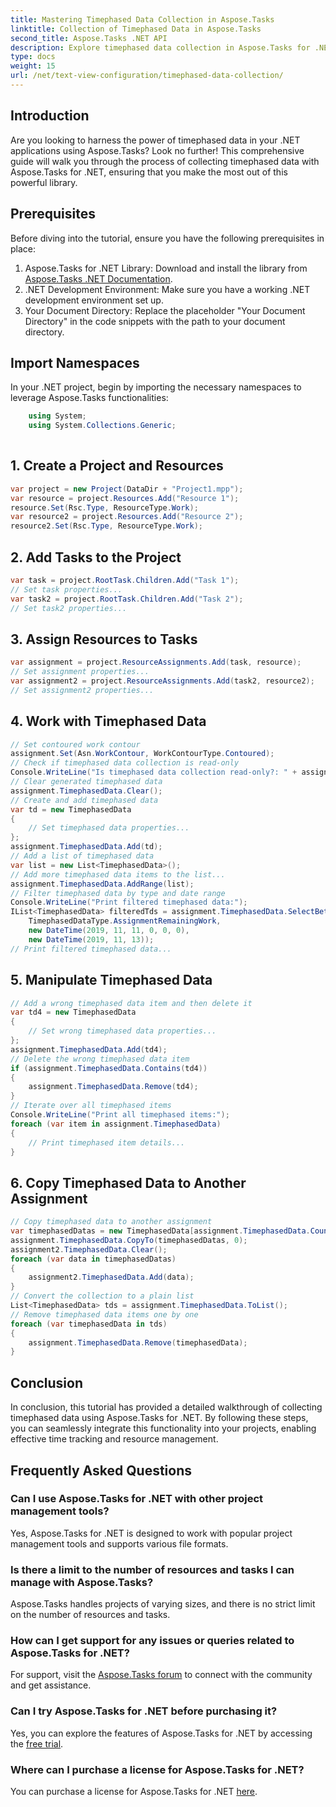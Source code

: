 ```yaml
---
title: Mastering Timephased Data Collection in Aspose.Tasks
linktitle: Collection of Timephased Data in Aspose.Tasks
second_title: Aspose.Tasks .NET API
description: Explore timephased data collection in Aspose.Tasks for .NET. Step-by-step guide, FAQs, and more. Enhance your project management capabilities today!
type: docs
weight: 15
url: /net/text-view-configuration/timephased-data-collection/
---
```

## Introduction
Are you looking to harness the power of timephased data in your .NET applications using Aspose.Tasks? Look no further! This comprehensive guide will walk you through the process of collecting timephased data with Aspose.Tasks for .NET, ensuring that you make the most out of this powerful library.
## Prerequisites
Before diving into the tutorial, ensure you have the following prerequisites in place:
1. Aspose.Tasks for .NET Library: Download and install the library from [Aspose.Tasks .NET Documentation](https://reference.aspose.com/tasks/net/).
2. .NET Development Environment: Make sure you have a working .NET development environment set up.
3. Your Document Directory: Replace the placeholder "Your Document Directory" in the code snippets with the path to your document directory.
## Import Namespaces
In your .NET project, begin by importing the necessary namespaces to leverage Aspose.Tasks functionalities:
```csharp
    using System;
    using System.Collections.Generic;
    
```
## 1. Create a Project and Resources
```csharp
var project = new Project(DataDir + "Project1.mpp");
var resource = project.Resources.Add("Resource 1");
resource.Set(Rsc.Type, ResourceType.Work);
var resource2 = project.Resources.Add("Resource 2");
resource2.Set(Rsc.Type, ResourceType.Work);
```
## 2. Add Tasks to the Project
```csharp
var task = project.RootTask.Children.Add("Task 1");
// Set task properties...
var task2 = project.RootTask.Children.Add("Task 2");
// Set task2 properties...
```
## 3. Assign Resources to Tasks
```csharp
var assignment = project.ResourceAssignments.Add(task, resource);
// Set assignment properties...
var assignment2 = project.ResourceAssignments.Add(task2, resource2);
// Set assignment2 properties...
```
## 4. Work with Timephased Data
```csharp
// Set contoured work contour
assignment.Set(Asn.WorkContour, WorkContourType.Contoured);
// Check if timephased data collection is read-only
Console.WriteLine("Is timephased data collection read-only?: " + assignment.TimephasedData.IsReadOnly);
// Clear generated timephased data
assignment.TimephasedData.Clear();
// Create and add timephased data
var td = new TimephasedData
{
    // Set timephased data properties...
};
assignment.TimephasedData.Add(td);
// Add a list of timephased data
var list = new List<TimephasedData>();
// Add more timephased data items to the list...
assignment.TimephasedData.AddRange(list);
// Filter timephased data by type and date range
Console.WriteLine("Print filtered timephased data:");
IList<TimephasedData> filteredTds = assignment.TimephasedData.SelectBetweenStartAndFinish(
    TimephasedDataType.AssignmentRemainingWork,
    new DateTime(2019, 11, 11, 0, 0, 0),
    new DateTime(2019, 11, 13));
// Print filtered timephased data...
```
## 5. Manipulate Timephased Data
```csharp
// Add a wrong timephased data item and then delete it
var td4 = new TimephasedData
{
    // Set wrong timephased data properties...
};
assignment.TimephasedData.Add(td4);
// Delete the wrong timephased data item
if (assignment.TimephasedData.Contains(td4))
{
    assignment.TimephasedData.Remove(td4);
}
// Iterate over all timephased items
Console.WriteLine("Print all timephased items:");
foreach (var item in assignment.TimephasedData)
{
    // Print timephased item details...
}
```
## 6. Copy Timephased Data to Another Assignment
```csharp
// Copy timephased data to another assignment
var timephasedDatas = new TimephasedData[assignment.TimephasedData.Count];
assignment.TimephasedData.CopyTo(timephasedDatas, 0);
assignment2.TimephasedData.Clear();
foreach (var data in timephasedDatas)
{
    assignment2.TimephasedData.Add(data);
}
// Convert the collection to a plain list
List<TimephasedData> tds = assignment.TimephasedData.ToList();
// Remove timephased data items one by one
foreach (var timephasedData in tds)
{
    assignment.TimephasedData.Remove(timephasedData);
}
```
## Conclusion
In conclusion, this tutorial has provided a detailed walkthrough of collecting timephased data using Aspose.Tasks for .NET. By following these steps, you can seamlessly integrate this functionality into your projects, enabling effective time tracking and resource management.
## Frequently Asked Questions
### Can I use Aspose.Tasks for .NET with other project management tools?
Yes, Aspose.Tasks for .NET is designed to work with popular project management tools and supports various file formats.
### Is there a limit to the number of resources and tasks I can manage with Aspose.Tasks?
Aspose.Tasks handles projects of varying sizes, and there is no strict limit on the number of resources and tasks.
### How can I get support for any issues or queries related to Aspose.Tasks for .NET?
For support, visit the [Aspose.Tasks forum](https://forum.aspose.com/c/tasks/15) to connect with the community and get assistance.
### Can I try Aspose.Tasks for .NET before purchasing it?
Yes, you can explore the features of Aspose.Tasks for .NET by accessing the [free trial](https://releases.aspose.com/).
### Where can I purchase a license for Aspose.Tasks for .NET?
You can purchase a license for Aspose.Tasks for .NET [here](https://purchase.aspose.com/buy).